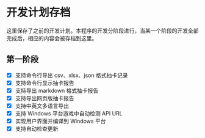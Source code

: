 # 开发计划存档

这里保存了之前的开发计划。本程序的开发分阶段进行，当某一个阶段的开发全部完成后，相应的内容会被存档到这里。

## 第一阶段

- [x] 支持命令行导出 csv、xlsx、json 格式抽卡记录
- [x] 支持命令行显示抽卡报告
- [x] 支持导出 markdown 格式抽卡报告
- [x] 支持导出网页版抽卡报告
- [x] 支持中英文多语言导出
- [x] 支持 Windows 平台游戏中自动检测 API URL
- [x] 实现用户界面并编译到 Windows 平台
- [x] 支持自动检查更新
